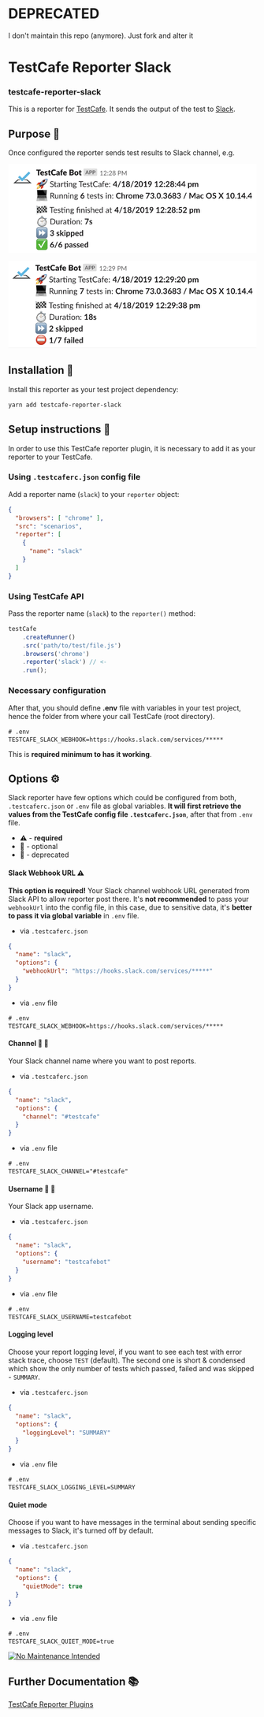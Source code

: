 # DEPRECATED
I don't maintain this repo (anymore). Just fork and alter it

# TestCafe Reporter Slack 
### testcafe-reporter-slack

This is a reporter for [TestCafe](http://devexpress.github.io/testcafe). It sends the output of the test to [Slack](https://slack.com/).

## Purpose :dart:
Once configured the reporter sends test results to Slack channel, e.g.

![Slack report - success](assets/slack-report-success.png)

![Slack report - failed](assets/slack-report-failed.png)

## Installation :construction:

Install this reporter as your test project dependency:

```bash
yarn add testcafe-reporter-slack
```

## Setup instructions :wrench:
In order to use this TestCafe reporter plugin, it is necessary to add it as your reporter to your TestCafe.
 
### Using `.testcaferc.json` config file

Add a reporter name (`slack`) to your `reporter` object:

```json
{
  "browsers": [ "chrome" ],
  "src": "scenarios",
  "reporter": [
    {
      "name": "slack"
    }
  ]
}
```

### Using TestCafe API

Pass the reporter name (`slack`) to the `reporter()` method:

```js
testCafe
    .createRunner()
    .src('path/to/test/file.js')
    .browsers('chrome')
    .reporter('slack') // <-
    .run();
```

### Necessary configuration

After that, you should define **.env** file with variables in your test project, hence the folder from where your call TestCafe (root directory).

```dotenv
# .env
TESTCAFE_SLACK_WEBHOOK=https://hooks.slack.com/services/*****
```

This is **required minimum to has it working**.

## Options :gear:

Slack reporter have few options which could be configured from both, `.testcaferc.json` or `.env` file as global variables.
**It will first retrieve the values from the TestCafe config file `.testcaferc.json`**, after that from `.env` file.

* :warning: - **required**
* :balloon: - optional
* :link: - deprecated

#### Slack Webhook URL :warning:

**This option is required!** Your Slack channel webhook URL generated from Slack API to allow reporter post there.
It's **not recommended** to pass your `webhookUrl` into the config file, in this case, due to sensitive data, it's **better to pass it via global variable** in `.env` file.
* via `.testcaferc.json`

```json
{
  "name": "slack",
  "options": {
    "webhookUrl": "https://hooks.slack.com/services/*****"
  }
}
```

* via `.env` file

```dotenv
# .env
TESTCAFE_SLACK_WEBHOOK=https://hooks.slack.com/services/*****
```

#### Channel :balloon: :link:

Your Slack channel name where you want to post reports.

* via `.testcaferc.json`

```json
{
  "name": "slack",
  "options": {
    "channel": "#testcafe"
  }
}
```

* via `.env` file

```dotenv
# .env
TESTCAFE_SLACK_CHANNEL="#testcafe"
```

#### Username :balloon: :link:

Your Slack app username.

* via `.testcaferc.json`

```json
{
  "name": "slack",
  "options": {
    "username": "testcafebot"
  }
}
```

* via `.env` file

```dotenv
# .env
TESTCAFE_SLACK_USERNAME=testcafebot
```

#### Logging level

Choose your report logging level, if you want to see each test with error stack trace, choose `TEST` (default). The second one is short & condensed which show the only number of tests which passed, failed and was skipped - `SUMMARY`.

* via `.testcaferc.json`

```json
{
  "name": "slack",
  "options": {
    "loggingLevel": "SUMMARY"
  }
}
```

* via `.env` file

```dotenv
# .env
TESTCAFE_SLACK_LOGGING_LEVEL=SUMMARY
```

#### Quiet mode

Choose if you want to have messages in the terminal about sending specific messages to Slack, it's turned off by default.

* via `.testcaferc.json`

```json
{
  "name": "slack",
  "options": {
    "quietMode": true
  }
}
```

* via `.env` file

```dotenv
# .env
TESTCAFE_SLACK_QUIET_MODE=true
```

[![No Maintenance Intended](http://unmaintained.tech/badge.svg)](http://unmaintained.tech/)

## Further Documentation :books:
[TestCafe Reporter Plugins](https://devexpress.github.io/testcafe/documentation/extending-testcafe/reporter-plugin/)
